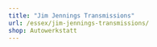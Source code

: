 ```yaml
---
title: "Jim Jennings Transmissions"
url: /essex/jim-jennings-transmissions/
shop: Autowerkstatt
---
```

